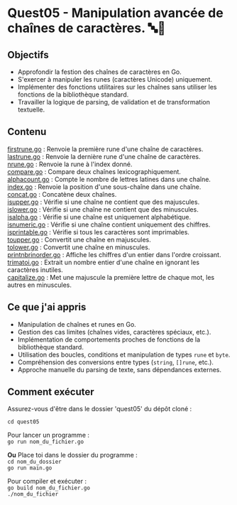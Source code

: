 # Quest05 - Manipulation avancée de chaînes de caractères. 🔤🧪

## Objectifs
- Approfondir la festion des chaînes de caractères en Go.
- S'exercer à manipuler les runes (caractères Unicode) uniquement.
- Implémenter des fonctions utilitaires sur les chaînes sans utiliser les fonctions de la bibliothèque standard.
- Travailler la logique de parsing, de validation et de transformation textuelle.

## Contenu
[firstrune.go](./firstrune.go) : Renvoie la première rune d'une chaîne de caractères.<br>
[lastrune.go](./lastrune.go) : Renvoie la dernière rune d'une chaîne de caractères.<br>
[nrune.go](./nrune.go) : Renvoie la rune à l'index donné.<br>
[compare.go](./compare.go) : Compare deux chaînes lexicographiquement.<br>
[alphacount.go](./alphacount.go) : Compte le nombre de lettres latines dans une chaîne.<br>
[index.go](./index.go) : Renvoie la position d'une sous-chaîne dans une chaîne.<br>
[concat.go](./concat.go) : Concatène deux chaînes.<br>
[isupper.go](./isupper.go) : Vérifie si une chaîne ne contient que des majuscules.<br>
[islower.go](./islower.go) : Vérifie si une chaîne ne contient que des minuscules.<br>
[isalpha.go](./isalpha.go) : Vérifie si une chaîne est uniquement alphabétique.<br>
[isnumeric.go](./isnumeric.go) : Vérifie si une chaîne contient uniquement des chiffres.<br>
[isprintable.go](./isprintable.go) : Vérifie si tous les caractères sont imprimables.<br>
[toupper.go](./toupper.go) : Convertit une chaîne en majuscules.<br>
[tolower.go](./tolower.go) : Convertit une chaîne en minuscules.<br>
[printnbrinorder.go](./printnbrinorder.go) : Affiche les chiffres d'un entier dans l'ordre croissant.<br>
[trimatoi.go](./trimatoi.go) : Extrait un nombre entier d'une chaîne en ignorant les caractères inutiles.<br>
[capitalize.go](./capitalize.go) : Met une majuscule la première lettre de chaque mot, les autres en minuscules.<br>

## Ce que j'ai appris
- Manipulation de chaînes et runes en Go.
- Gestion des cas limites (chaînes vides, caractères spéciaux, etc.).
- Implémentation de comportements proches de fonctions de la bibliothèque standard.
- Utilisation des boucles, conditions et manipulation de types ```rune``` et ```byte```.
- Compréhension des conversions entre types (```string```, ```[]rune```, etc.).
- Approche manuelle du parsing de texte, sans dépendances externes.

## Comment exécuter
Assurez-vous d'être dans le dossier 'quest05' du dépôt cloné :<br>

```cd quest05```

Pour lancer un programme :<br>
```go run nom_du_fichier.go```<br>

**Ou** Place toi dans le dossier du programme :<br>
```cd nom_du_dossier```<br>
```go run main.go```<br>

Pour compiler et exécuter :<br>
```go build nom_du_fichier.go```<br>
```./nom_du_fichier```